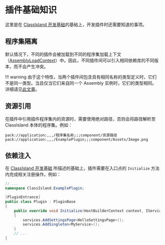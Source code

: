 # 插件基础知识

这里是在 [ClassIsland 开发基础](../basics.md)的基础上，开发插件时还需要知道的事项。

## 程序集隔离

默认情况下，不同的插件会被加载到不同的程序集加载上下文（[AssemblyLoadContext](https://learn.microsoft.com/zh-cn/dotnet/core/dependency-loading/understanding-assemblyloadcontext)）中。因此，不同插件间可以引入相同依赖库的不同版本，而不会产生冲突。

!!! warning
    由于这个特性，当两个插件间包含具有相同名称的类型定义时，它们不是同一类型。当且仅当它们来自同一个 Assembly 实例时，它们的类型相同。详细请见[此文章](https://learn.microsoft.com/zh-cn/dotnet/core/dependency-loading/understanding-assemblyloadcontext#type-conversion-issues)。

## 资源引用

在插件中引用插件程序集内的资源时，需要使用绝对路径，否则会将路径解析至 ClassIsland 本体的程序集。例如：

``` plaintext
pack://application:,,,/程序集名称;;;component/资源路径
pack://application:,,,/ExamplePlugin;;;component/Assets/Image.png
```

## 依赖注入

在 [ClassIsland 开发基础](../basics.md#依赖注入) 所描述的基础上，插件需要在入口点的 `Initialize` 方法内完成相关注册操作。例如：

```csharp
// ...
namespace ClassIsland.ExamplePlugin;

[PluginEntrance]
public class Plugin : PluginBase
{
    public override void Initialize(HostBuilderContext context, IServiceCollection services)
    {
        services.AddSettingsPage<HelloSettingsPage>();
        services.AddSingleton<MyService>();
    }
    // ...
}
```
